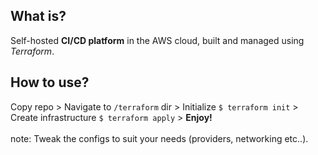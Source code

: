 ## What is?
Self-hosted **CI/CD platform** in the AWS cloud, built and managed using *Terraform*.  

## How to use?
Copy repo > Navigate to `/terraform` dir > Initialize `$ terraform init` > Create infrastructure `$ terraform apply` > **Enjoy!**   
<br> 
note: Tweak the configs to suit your needs (providers, networking etc..).
